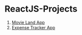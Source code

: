 # ReactJS-Projects
1. [Movie Land App](https://movie-land-app.surge.sh/)
2. [Expense Tracker App](https://expense-tracker-basic.surge.sh/)

